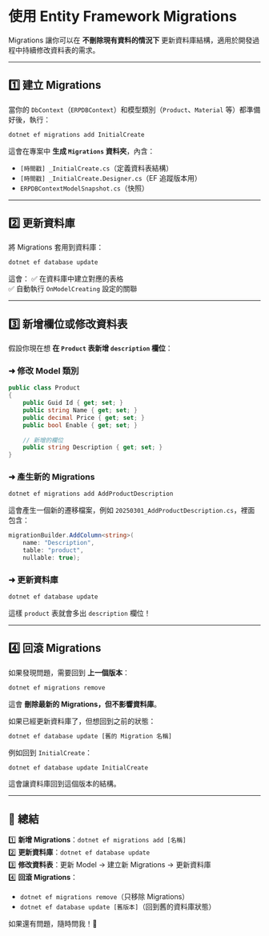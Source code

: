 # 使用 Entity Framework Migrations

Migrations 讓你可以在 **不刪除現有資料的情況下** 更新資料庫結構，適用於開發過程中持續修改資料表的需求。

---

## **1️⃣ 建立 Migrations**
當你的 `DbContext`（`ERPDBContext`）和模型類別（`Product`、`Material` 等）都準備好後，執行：
```sh
dotnet ef migrations add InitialCreate
```
這會在專案中 **生成 `Migrations` 資料夾**，內含：
- `[時間戳] _InitialCreate.cs`（定義資料表結構）
- `[時間戳] _InitialCreate.Designer.cs`（EF 追蹤版本用）
- `ERPDBContextModelSnapshot.cs`（快照）

---

## **2️⃣ 更新資料庫**
將 Migrations 套用到資料庫：
```sh
dotnet ef database update
```
這會：
✅ 在資料庫中建立對應的表格  
✅ 自動執行 `OnModelCreating` 設定的關聯  

---

## **3️⃣ 新增欄位或修改資料表**
假設你現在想 **在 `Product` 表新增 `description` 欄位**：
### **➜ 修改 Model 類別**
```csharp
public class Product
{
    public Guid Id { get; set; }
    public string Name { get; set; }
    public decimal Price { get; set; }
    public bool Enable { get; set; }
    
    // 新增的欄位
    public string Description { get; set; }
}
```
### **➜ 產生新的 Migrations**
```sh
dotnet ef migrations add AddProductDescription
```
這會產生一個新的遷移檔案，例如 `20250301_AddProductDescription.cs`，裡面包含：
```csharp
migrationBuilder.AddColumn<string>(
    name: "Description",
    table: "product",
    nullable: true);
```
### **➜ 更新資料庫**
```sh
dotnet ef database update
```
這樣 `product` 表就會多出 `description` 欄位！

---

## **4️⃣ 回滾 Migrations**
如果發現問題，需要回到 **上一個版本**：
```sh
dotnet ef migrations remove
```
這會 **刪除最新的 Migrations，但不影響資料庫**。

如果已經更新資料庫了，但想回到之前的狀態：
```sh
dotnet ef database update [舊的 Migration 名稱]
```
例如回到 `InitialCreate`：
```sh
dotnet ef database update InitialCreate
```
這會讓資料庫回到這個版本的結構。

---

## **📌 總結**
1️⃣ **新增 Migrations**：`dotnet ef migrations add [名稱]`  
2️⃣ **更新資料庫**：`dotnet ef database update`  
3️⃣ **修改資料表**：更新 Model → 建立新 Migrations → 更新資料庫  
4️⃣ **回滾 Migrations**：  
   - `dotnet ef migrations remove`（只移除 Migrations）  
   - `dotnet ef database update [舊版本]`（回到舊的資料庫狀態）  

如果還有問題，隨時問我！💪